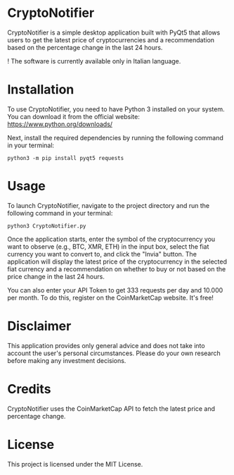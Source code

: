 # CryptoNotifier

CryptoNotifier is a simple desktop application built with PyQt5 that allows users to get the latest price of cryptocurrencies and a recommendation based on the percentage change in the last 24 hours. 

! The software is currently available only in Italian language.

# Installation

To use CryptoNotifier, you need to have Python 3 installed on your system. You can download it from the official website: https://www.python.org/downloads/

Next, install the required dependencies by running the following command in your terminal:

`python3 -m pip install pyqt5 requests`

# Usage

To launch CryptoNotifier, navigate to the project directory and run the following command in your terminal:

`python3 CryptoNotifier.py`

Once the application starts, enter the symbol of the cryptocurrency you want to observe (e.g., BTC, XMR, ETH) in the input box, select the fiat currency you want to convert to, and click the "Invia" button. The application will display the latest price of the cryptocurrency in the selected fiat currency and a recommendation on whether to buy or not based on the price change in the last 24 hours.

You can also enter your API Token to get 333 requests per day and 10.000 per month. To do this, register on the CoinMarketCap website. It's free!

# Disclaimer

This application provides only general advice and does not take into account the user's personal circumstances. Please do your own research before making any investment decisions.

# Credits

CryptoNotifier uses the CoinMarketCap API to fetch the latest price and percentage change.

# License

This project is licensed under the MIT License.

